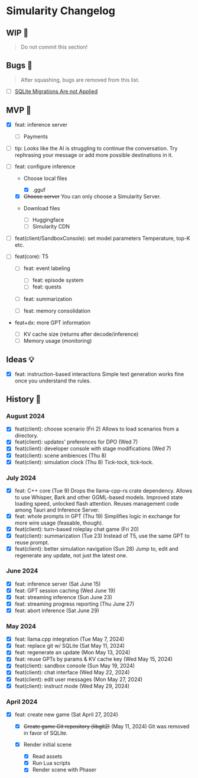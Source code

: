 # Simularity Changelog

## WIP 🚧

> Do not commit this section!

## Bugs 🐛

> After squashing, bugs are removed from this list.

- [ ] [SQLite Migrations Are not Applied](./issues/01-sqlite.md)

## MVP 🚀

- [x] feat: inference server

  - [ ] Payments

- [ ] tip: Looks like the AI is struggling to continue the conversation.
      Try rephrasing your message or add more possible destinations in it.

- [ ] feat: configure inference

  - Choose local files

    - [x] .gguf

  - [x] ~~Choose server~~
        You can only choose a Simularity Server.

  - Download files

    - [ ] Huggingface
    - [ ] Simularity CDN

- [ ] feat(client/SandboxConsole): set model parameters
      Temperature, top-K etc.

- [ ] feat(core): T5

  - [ ] feat: event labeling

    - [ ] feat: episode system
    - [ ] feat: quests

  - [ ] feat: summarization
  - [ ] feat: memory consolidation

- feat+dx: more GPT information

  - [ ] KV cache size (returns after decode/inference)
  - [ ] Memory usage (monitoring)

## Ideas 💡

- [x] feat: instruction-based interactions
      Simple text generation works fine once you understand the rules.

## History 📜

### August 2024

- [x] feat(client): choose scenario (Fri 2)
      Allows to load scenarios from a directory.
- [x] feat(client): updates' preferences for DPO (Wed 7)
- [x] feat(client): developer console with stage modifications (Wed 7)
- [x] feat(client): scene ambiences (Thu 8)
- [x] feat(client): simulation clock (Thu 8)
      Tick-tock, tick-tock.

### July 2024

- [x] feat: C++ core (Tue 9)
      Drops the llama-cpp-rs crate dependency.
      Allows to use Whisper, Bark and other GGML-based models.
      Improved state loading speed, unlocked flash attention.
      Reuses management code among Tauri and Inference Server.
- [x] feat: whole prompts in GPT (Thu 19)
      Simplifies logic in exchange for more wire usage (feasable, though).
- [x] feat(client): turn-based roleplay chat game (Fri 20)
- [x] feat(client): summarization (Tue 23)
      Instead of T5, use the same GPT to reuse prompt.
- [x] feat(client): better simulation navigation (Sun 28)
      Jump to, edit and regenerate any update, not just the latest one.

### June 2024

- [x] feat: inference server (Sat June 15)
- [x] feat: GPT session caching (Wed June 19)
- [x] feat: streaming inference (Sun June 23)
- [x] feat: streaming progress reporting (Thu June 27)
- [x] feat: abort inference (Sat June 29)

### May 2024

- [x] feat: llama.cpp integration (Tue May 7, 2024)
- [x] feat: replace git w/ SQLite (Sat May 11, 2024)
- [x] feat: regenerate an update (Mon May 13, 2024)
- [x] feat: reuse GPTs by params & KV cache key (Wed May 15, 2024)
- [x] feat(client): sandbox console (Sun May 19, 2024)
- [x] feat(client): chat interface (Wed May 22, 2024)
- [x] feat(client): edit user messages (Mon May 27, 2024)
- [x] feat(client): instruct mode (Wed May 29, 2024)

### April 2024

- [x] feat: create new game (Sat April 27, 2024)

  - [x] ~~Create game Git repository (libgit2)~~
        (May 11, 2024) Git was removed in favor of SQLite.

  - [x] Render initial scene

    - [x] Read assets
    - [x] Run Lua scripts
    - [x] Render scene with Phaser
